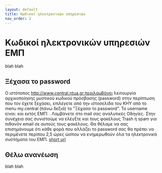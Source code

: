 ```yaml
---
layout: default
title: Κωδικοί ηλεκτρονικών υπηρεσιών
nav_order: 2
---
```


# Κωδικοί ηλεκτρονικών υπηρεσιών ΕΜΠ

blah blah

## Ξέχασα το password

O ιστότοπος http://www.central.ntua.gr,περιλαμβάνει λειτουργία αρχικοποίησης μυστικού κωδικού πρόσβασης (password) στην περίπτωση που τον έχετε ξεχάσει, επιλέγετε από την ιστοσελίδα του ΚΗΥ από το menu my.central (πάνω δεξιά) το "Ξέχασα το password".
Το username είναι: και εκτός ΕΜΠ: . Λαμβάνετε στο mail σας αναλυτικές Οδηγίες.
Στην συνέχεια σας συνιστούμε να ελέγξτε και τους φακέλους Trash ή spam για πιθανόν email σε αυτούς τους φακέλους.
Θα θέλαμε να σας επισημάνουμε ότι κάθε φορά που αλλάζει το password σας θα πρέπει να περιμένετε περίπου 2,5 ώρες ώσπου να ενημερωθούν όλα τα ηλεκτρονικά συστήματα του ΕΜΠ. [short url](https://bit.ly/31P1LpW)

## Θέλω ανανέωση

blah blah

